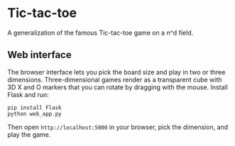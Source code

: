# Tic-tac-toe
A generalization of the famous Tic-tac-toe game on a n^d field.

## Web interface

The browser interface lets you pick the board size and play in two or three dimensions.
Three-dimensional games render as a transparent cube with 3D X and O markers that you can rotate by dragging with the mouse.
Install Flask and run:

```
pip install Flask
python web_app.py
```

Then open `http://localhost:5000` in your browser, pick the dimension, and play the game.
